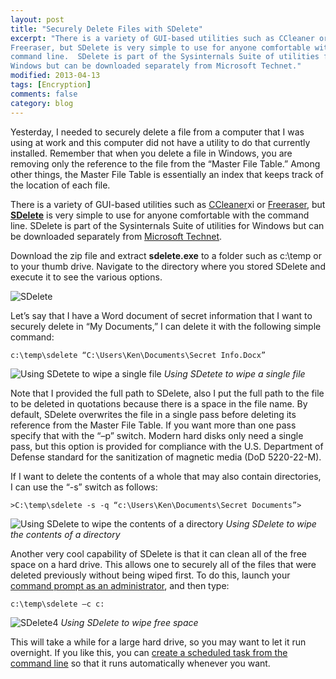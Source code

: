 ```yaml
---
layout: post
title: "Securely Delete Files with SDelete"
excerpt: "There is a variety of GUI-based utilities such as CCleaner or
Freeraser, but SDelete is very simple to use for anyone comfortable with the
command line.  SDelete is part of the Sysinternals Suite of utilities for
Windows but can be downloaded separately from Microsoft Technet."
modified: 2013-04-13
tags: [Encryption]
comments: false
category: blog
---
```


Yesterday, I needed to securely delete a file from a computer that I was using
at work and this computer did not have a utility to do that currently
installed.  Remember that when you delete a file in Windows, you are removing
only the reference to the file from the “Master File Table.”  Among other
things, the Master File Table is essentially an index that keeps track of the
location of each file.

There is a variety of GUI-based utilities such as [CCleaner](http://www.piriform.com/ccleaner/builds)xi
 or [Freeraser](http://www.freeraser.com/), but **[SDelete](http://technet.microsoft.com/en-us/sysinternals/bb897443)**
is very simple to use for anyone comfortable with the command line.
SDelete is part of the Sysinternals Suite of utilities for Windows but can
be downloaded separately from [Microsoft Technet](https://technet.microsoft.com/en-us/sysinternals/bb897443).

Download the zip file and extract **sdelete.exe** to a folder such as c:\temp
or to your thumb drive.  Navigate to the directory where you stored SDelete and
execute it to see the various options.

![SDelete](/images/SDelete1.png)

Let’s say that I have a Word document of secret information that I want to
securely delete in “My Documents,”  I can delete it with the following
simple command:

```
c:\temp\sdelete “C:\Users\Ken\Documents\Secret Info.Docx”
```

![Using SDetete to wipe a single file](/images/Sdelete2.png)
*Using SDetete to wipe a single file*

Note that I provided the full path to SDelete, also I put the full path to the
file to be deleted in quotations because there is a space in the file name. By
default, SDelete overwrites the file in a single pass before deleting its
reference from the Master File Table.  If you want more than one pass specify
that with the “–p” switch.  Modern hard disks only need a single pass,
but this option is provided for compliance with the U.S. Department of Defense
standard for the sanitization of magnetic media (DoD 5220-22-M).

If I want to delete the contents of a whole that may also contain directories,
I can use the “-s” switch as follows:

```
>C:\temp\sdelete -s -q “c:\Users\Ken\Documents\Secret Documents”>
```

![Using SDelete to wipe the contents of a directory](/images/Sdelete3.png)
*Using SDelete to wipe the contents of a directory*

Another very cool capability of SDelete is that it can clean all of the free
space on a hard drive.  This allows one to securely all of the files that were
deleted previously without being wiped first.  To do this, launch your
[command prompt as an administrator](http://technet.microsoft.com/en-us/library/cc947813(v=ws.10).aspx),
and then type:

```
c:\temp\sdelete –c c:
```

![SDelete4](/images/Sdelete4.png)
*Using SDelete to wipe free space*

This will take a while for a large hard drive, so you may want to let it run
overnight.  If you like this, you can [create a scheduled task from the command line](https://technet.microsoft.com/en-us/library/cc772785(v=ws.10).aspx)
so that it runs automatically whenever you want.
